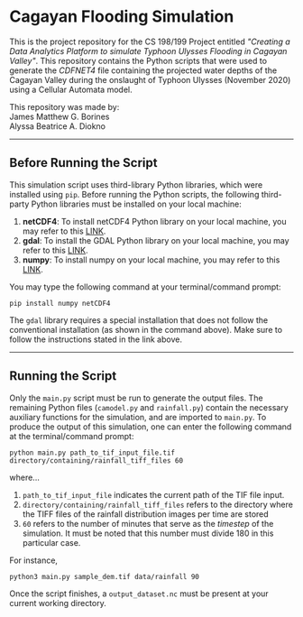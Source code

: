 # Cagayan Flooding Simulation

This is the project repository for the CS 198/199 Project entitled *"Creating a Data Analytics Platform to simulate Typhoon Ulysses Flooding in Cagayan Valley"*. This repository contains the Python scripts that were used to generate the *CDFNET4* file containing the projected water depths of the Cagayan Valley during the onslaught of Typhoon Ulysses (November 2020) using a Cellular Automata model.

This repository was made by: <br/>
James Matthew G. Borines <br/>
Alyssa Beatrice A. Diokno
<hr/>

## Before Running the Script
This simulation script uses third-library Python libraries, which were installed using `pip`. Before running the Python scripts, the following third-party Python libraries must be installed on your local machine:
1. **netCDF4**: To install netCDF4 Python library on your local machine, you may refer to this [LINK](https://unidata.github.io/netcdf4-python/#quick-install).
2. **gdal**: To install the GDAL Python library on your local machine, you may refer to this [LINK](https://opensourceoptions.com/blog/how-to-install-gdal-for-python-with-pip-on-windows/). 
3. **numpy**: To install numpy on your local machine, you may refer to this [LINK](https://numpy.org/install/).

You may type the following command at your terminal/command prompt:
```
pip install numpy netCDF4
```
The `gdal` library requires a special installation that does not follow the conventional installation (as shown in the command above). Make sure to follow the instructions stated in the link above. 
<hr/>

## Running the Script
Only the `main.py` script must be run to generate the output files. The remaining Python files (`camodel.py` and `rainfall.py`) contain the necessary auxiliary functions for the simulation, and are imported to `main.py`. To produce the output of this simulation, one can enter the following command at the terminal/command prompt:
```
python main.py path_to_tif_input_file.tif directory/containing/rainfall_tiff_files 60
```
where...
1. `path_to_tif_input_file` indicates the current path of the TIF file input. 
2. `directory/containing/rainfall_tiff_files` refers to the directory where the TIFF files of the rainfall distribution images per time are stored
3. `60` refers to the number of minutes that serve as the *timestep* of the simulation. It must be noted that this number must divide 180 in this particular case.

For instance,
```
python3 main.py sample_dem.tif data/rainfall 90
```

Once the script finishes, a `output_dataset.nc` must be present at your current working directory. 